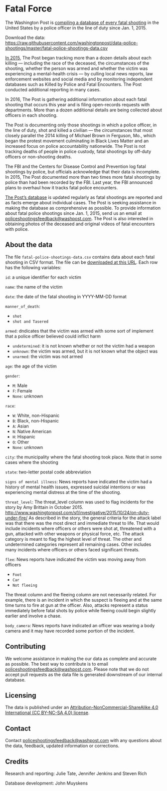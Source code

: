 # Fatal Force

The Washington Post is [compiling a database of every fatal shooting](https://www.washingtonpost.com/graphics/investigations/police-shootings-database/) in the United States by a police officer in the line of duty since Jan. 1, 2015.

Download the data: https://raw.githubusercontent.com/washingtonpost/data-police-shootings/master/fatal-police-shootings-data.csv

[In 2015](https://www.washingtonpost.com/graphics/national/police-shootings/), The Post began tracking more than a dozen details about each killing — including the race of the deceased, the circumstances of the shooting, whether the person was armed and whether the victim was experiencing a mental-health crisis — by culling local news reports, law enforcement websites and social media and by monitoring independent databases such as Killed by Police and Fatal Encounters. The Post conducted additional reporting in many cases.

In 2016, The Post is gathering additional information about each fatal shooting that occurs this year and is filing open-records requests with departments. More than a dozen additional details are being collected about officers in each shooting.

The Post is documenting only those shootings in which a police officer, in the line of duty, shot and killed a civilian — the circumstances that most closely parallel the 2014 killing of Michael Brown in Ferguson, Mo., which began the protest movement culminating in Black Lives Matter and an increased focus on police accountability nationwide. The Post is not tracking deaths of people in police custody, fatal shootings by off-duty officers or non-shooting deaths.

The FBI and the Centers for Disease Control and Prevention log fatal shootings by police, but officials acknowledge that their data is incomplete. In 2015, The Post documented more than two times more fatal shootings by police than had been recorded by the FBI. Last year, the FBI announced plans to overhaul how it tracks fatal police encounters.

[The Post’s database](https://www.washingtonpost.com/graphics/investigations/police-shootings-database/) is updated regularly as fatal shootings are reported and as facts emerge about individual cases. The Post is seeking assistance in making the database as comprehensive as possible. To provide information about fatal police shootings since Jan. 1, 2015, send us an email at policeshootingsfeedback@washpost.com. The Post is also interested in obtaining photos of the deceased and original videos of fatal encounters with police.

## About the data

The file `fatal-police-shootings-data.csv` contains data about each fatal shooting in CSV format. The file can be [downloaded at this URL](https://raw.githubusercontent.com/washingtonpost/data-police-shootings/master/fatal-police-shootings-data.csv). Each row has the following variables:

`id`: a unique identifier for each victim

`name`: the name of the victim

`date`: the date of the fatal shooting in YYYY-MM-DD format

`manner_of_death`:
- `shot`
- `shot and Tasered`

`armed`: dndicates that the victim was armed with some sort of implement that a police officer believed could inflict harm
- `undetermined`: it is not known whether or not the victim had a weapon
- `unknown`: the victim was armed, but it is not known what the object was
- `unarmed`: the victim was not armed

`age`: the age of the victim

`gender`:
- `M`: Male
- `F`: Female
- `None`: unknown

`race`:
- `W`: White, non-Hispanic
- `B`: Black, non-Hispanic
- `A`: Asian
- `N`: Native American
- `H`: Hispanic
- `O`: Other
- `None`: unknown

`city`: the municipality where the fatal shooting took place. Note that in some cases where the shooting

`state`: two-letter postal code abbreviation

`signs of mental illness`: News reports have indicated the victim had a history of mental health issues, expressed suicidal intentions or was experiencing mental distress at the time of the shooting.

`threat_level`: The threat_level column was used to flag incidents for the story by Amy Brittain in October 2015. http://www.washingtonpost.com/sf/investigative/2015/10/24/on-duty-under-fire/ As described in the story, the general criteria for the attack label was that there was the most direct and immediate threat to life. That would include incidents where officers or others were shot at, threatened with a gun, attacked with other weapons or physical force, etc. The attack category is meant to flag the highest level of threat. The other and undetermined categories represent all remaining cases. Other includes many incidents where officers or others faced significant threats.

`flee`: News reports have indicated the victim was moving away from officers
- `Foot`
- `Car`
- `Not fleeing`

The threat column and the fleeing column are not necessarily related. For example, there is an incident in which the suspect is fleeing and at the same time turns to fire at gun at the officer. Also, attacks represent a status immediately before fatal shots by police while fleeing could begin slightly earlier and involve a chase.

`body_camera`: News reports have indicated an officer was wearing a body camera and it may have recorded some portion of the incident.

## Contributing

We welcome assistance in making the our data as complete and accurate as possible. The best way to contribute is to email policeshootingsfeedback@washpost.com. Please note that we do not accept pull requests as the data file is generated downstream of our internal database.

## Licensing

The data is published under an [Attribution-NonCommercial-ShareAlike 4.0 International (CC BY-NC-SA 4.0) license](https://creativecommons.org/licenses/by-nc-sa/4.0/).

## Contact

Contact policeshootingsfeedback@washpost.com with any questions about the data, feedback, updated information or corrections.

## Credits

Research and reporting: Julie Tate, Jennifer Jenkins and Steven Rich

Database development: John Muyskens
